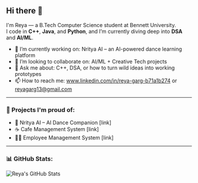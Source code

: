 ## Hi there 👋

I'm Reya — a B.Tech Computer Science student at Bennett University.  
I code in **C++**, **Java**, and **Python**, and I’m currently diving deep into **DSA** and **AI/ML**.

- 🔭 I’m currently working on: Nritya AI – an AI-powered dance learning platform  
- 👯 I’m looking to collaborate on: AI/ML + Creative Tech projects  
- 💬 Ask me about: C++, DSA, or how to turn wild ideas into working prototypes  
- 📫 How to reach me: www.linkedin.com/in/reya-garg-b71a1b274 or reyagarg13@gmail.com  

---

### 🚀 Projects I'm proud of:
- 💃 Nritya AI – AI Dance Companion [link]
- ☕ Cafe Management System [link]
- 👩‍💼 Employee Management System [link]

---

### 📊 GitHub Stats:
![Reya's GitHub Stats](https://github-readme-stats.vercel.app/api?username=reyagarg13&show_icons=true&theme=tokyonight)
